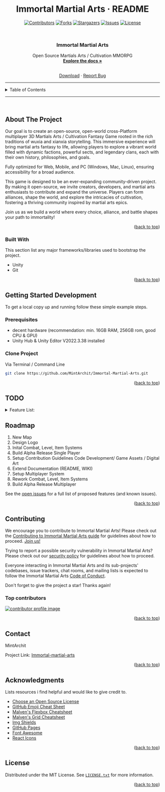 <h1 align="center">Immortal Martial Arts · README<a id="readme-top"></a></h1>
<!-- Improved compatibility of back to top link:  -->

<!-- PROJECT SHIELDS -->
<!--
*** I'm using markdown "reference style" links for readability.
*** Reference links are enclosed in brackets [ ] instead of parentheses ( ).
*** See the bottom of this document for the declaration of the reference variables
*** for url_contributors, url_forks, etc. This is an optional, concise syntax you may use.
*** https://www.markdownguide.org/basic-syntax/#reference-style-links
-->

<div align="center">

[![Contributors][shield_contributors]][url_git-remote-contributors]
[![Forks][shield_forks]][url_git-remote-forks]
[![Stargazers][shield_stars]][url_git-remote-stars]
[![Issues][shield_issues]][url_git-remote-issues]
[![License][shield_license]][url_git-remote-license]

</div>

<!-- PROJECT LOGO -->
<br />
<div align="center">
  <a href="#">
    <!-- <img src="images/logo.png" alt="Logo" width="80" height="80"> -->
  </a>

  <h3 align="center">Immortal Martial Arts</h3>

  Open Source Martials Arts / Cultivation MMORPG
  <br />
  <a href="https://"><strong>Explore the docs »</strong></a>
  <br />
  <br />

  [Download][url_git-remote-releases]
  ·
  [Report Bug][url_git-remote-issues]
  
</div>

---

<!-- TABLE OF CONTENTS -->
<details>
  <summary>Table of Contents</summary>
  <ol>
    <li>
      <a href="#about-the-project">About The Project</a>
    </li>
    <li>
      <a href="#getting-started">Getting Started Development</a>
    </li>
    <li><a href="#todo">Todo</a></li>
    <li><a href="#roadmap">Roadmap</a></li>
    <li><a href="#contributing">Contributing</a></li>
    <li><a href="#license">License</a></li>
    <li><a href="#contact">Contact</a></li>
    <li><a href="#acknowledgments">Acknowledgments</a></li>
  </ol>
</details>

---

</br>

<!-- ABOUT THE PROJECT -->
## About The Project

<!-- [![Product Name Screen Shot][product-screenshot]](https://example.com) -->

Our goal is to create an open-source, open-world cross-Platform multiplayer 3D Martials Arts / Cultivation Fantasy Game rooted in the rich traditions of wuxia and xianxia storytelling. This immersive experience will bring martial arts fantasy to life, allowing players to explore a vibrant world filled with dynamic factions, powerful sects, and legendary clans, each with their own history, philosophies, and goals.

Fully optimized for Web, Mobile, and PC (Windows, Mac, Linux), ensuring accessibility for a broad audience.

This game is designed to be an ever-expanding community-driven project. By making it open-source, we invite creators, developers, and martial arts enthusiasts to contribute and expand the universe. Players can form alliances, shape the world, and explore the intricacies of cultivation, fostering a thriving community inspired by martial arts epics.

Join us as we build a world where every choice, alliance, and battle shapes your path to immortality!

<p align="right">(<a href="#readme-top">back to top</a>)</p>

### Built With

This section list any major frameworks/libraries used to bootstrap the project.

* Unity
* Git

<p align="right">(<a href="#readme-top">back to top</a>)</p>

<!-- GETTING STARTED -->
## Getting Started Development

To get a local copy up and running follow these simple example steps.

### Prerequisites

* decent hardware (recommendation: min. 16GB RAM, 256GB rom, good CPU & GPU)
* Unity Hub & Unity Editor V2022.3.38 installed

### Clone Project

Via Terminal / Command Line

   ```sh
   git clone https://github.com/MintArchit/Immortal-Martial-Arts.git
   ```

<p align="right">(<a href="#readme-top">back to top</a>)</p>

## TODO

<details>
  <summary>Feature List:</summary>

* [ ] Add Changelog
* [ ] Automatic Builds CI
* [ ] Systems:
  * [ ] Parkour System
  * [ ] Combat Systems
    * [ ] Close Combat
    * [ ] Range Combat
  * [ ] Money System
  * [ ] Level/Cultivation System
  * [ ] Social Systems:
    * [ ] Sects/Faction/Clans
    * [ ] Notority
    * [ ] Fame
  * [ ] AI Systems
  * [ ] Inventory Systems
  * [ ] Story System
* [ ] Multi-language Support
  * [ ] English
  * [ ] German
  * [ ] French

</details>

<!-- ROADMAP -->
## Roadmap

1. New Map
2. Design Logo
3. Inital Combat, Level, Item Systems
4. Build Alpha Release Single Player
5. Setup Contribution Guidelines Code Development/ Game Assets / Digital Art
6. Extend Documentation (README, WIKI)
7. Setup Multiplayer System
8. Rework Combat, Level, Item Systems
9. Build Alpha Release Multiplayer

See the [open issues][url_git-remote-issues] for a full list of proposed features (and known issues).

<p align="right">(<a href="#readme-top">back to top</a>)</p>

<!-- CONTRIBUTING -->
## Contributing

We encourage you to contribute to Immortal Martial Arts! Please check out the
[Contributing to Immortal Martial Arts guide][url_git-remote-contributing] for guidelines about how to proceed. [Join us!][url_git-remote-contributors]

Trying to report a possible security vulnerability in Immortal Martial Arts? Please
check out our [security policy][url_git-remote-security-policy] for
guidelines about how to proceed.

Everyone interacting in Immortal Martial Arts and its sub-projects' codebases, issue trackers, chat rooms, and mailing lists is expected to follow the Immortal Martial Arts [Code of Conduct][url_git-remote-coc].

Don't forget to give the project a star! Thanks again!

### Top contributors

<a href="https://github.com/MintArchit/Immortal-Martial-Arts/graphs/contributors">
  <img src="https://contrib.rocks/image?repo=MintArchit/Immortal-Martial-Arts" alt="contributor profile image"/>
</a>

<p align="right">(<a href="#readme-top">back to top</a>)</p>

<!-- CONTACT -->
## Contact

MintArchit

Project Link: [Immortal-martial-arts][url_git-remote]

<p align="right">(<a href="#readme-top">back to top</a>)</p>

<!-- ACKNOWLEDGMENTS -->
## Acknowledgments

Lists resources i find helpful and would like to give credit to.

* [Choose an Open Source License](https://choosealicense.com)
* [GitHub Emoji Cheat Sheet](https://www.webpagefx.com/tools/emoji-cheat-sheet)
* [Malven's Flexbox Cheatsheet](https://flexbox.malven.co/)
* [Malven's Grid Cheatsheet](https://grid.malven.co/)
* [Img Shields](https://shields.io)
* [GitHub Pages](https://pages.github.com)
* [Font Awesome](https://fontawesome.com)
* [React Icons](https://react-icons.github.io/react-icons/search)

<p align="right">(<a href="#readme-top">back to top</a>)</p>

<!-- LICENSE -->
## License

Distributed under the MIT License. See [`LICENSE.txt`][url_git-remote-license] for more information.

<p align="right">(<a href="#readme-top">back to top</a>)</p>

<!-- MARKDOWN LINKS & IMAGES -->
[url_git-remote]: https://github.com/MintArchit/Immortal-Martial-Arts
[url_git-remote-releases]: https://github.com/MintArchit/Immortal-Martial-Arts/releases
[url_git-remote-issues]: https://github.com/MintArchit/Immortal-Martial-Arts/issues
[url_git-remote-contributors]: https://github.com/MintArchit/Immortal-Martial-Arts/graphs/contributors
[url_git-remote-forks]: https://github.com/MintArchit/Immortal-Martial-Arts/network/members
[url_git-remote-stars]: https://github.com/MintArchit/Immortal-Martial-Arts/stargazers
[url_git-remote-contributing]: https://github.com/MintArchit/Immortal-Martial-Arts/CONTRIBUTING.md
[url_git-remote-coc]: https://github.com/MintArchit/Immortal-Martial-Arts?tab=coc-ov-file
[url_git-remote-security-policy]: https://github.com/MintArchit/Immortal-Martial-Arts?tab=security-ov-file#readme
[url_git-remote-license]: https://github.com/MintArchit/Immortal-Martial-Arts/LICENSE.txt

<!-- shields links-->
[shield_contributors]: https://img.shields.io/github/contributors/MintArchit/Immortal-Martial-Arts.svg?style=for-the-badge
[shield_forks]: https://img.shields.io/github/forks/MintArchit/Immortal-Martial-Arts.svg?style=for-the-badge
[shield_issues]: https://img.shields.io/github/issues/MintArchit/Immortal-Martial-Arts.svg?style=for-the-badge
[shield_stars]: https://img.shields.io/github/stars/MintArchit/Immortal-Martial-Arts.svg?style=for-the-badge
[shield_license]: https://img.shields.io/github/license/MintArchit/Immortal-Martial-Arts.svg?style=for-the-badge

<!-- image links-->
[product-screenshot]: images/screenshot.png

<!-- https://www.markdownguide.org/basic-syntax/#reference-style-links -->
